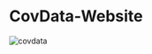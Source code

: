 # CovData-Website

![covdata](https://user-images.githubusercontent.com/24296075/175827245-980975ac-e992-4023-be4a-f026d26bb459.PNG)
